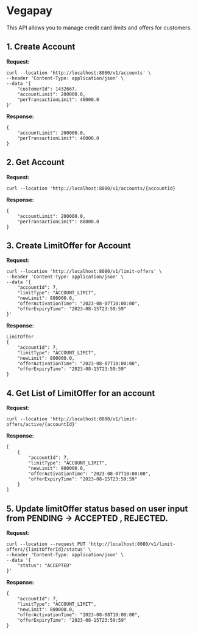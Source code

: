 # Vegapay

This API allows you to manage credit card limits and offers for customers.

## 1. Create Account

**Request:**

```shell
curl --location 'http://localhost:8080/v1/accounts' \
--header 'Content-Type: application/json' \
--data '{
    "customerId": 1432667,
    "accountLimit": 200000.0,
    "perTransactionLimit": 40000.0
}'
```
**Response:**

```shell
{
    "accountLimit": 200000.0,
    "perTransactionLimit": 40000.0
}
```
## 2. Get Account

**Request:**

```shell
curl --location 'http://localhost:8080/v1/accounts/{accountId}
```
**Response:**

```shell
{
    "accountLimit": 200000.0,
    "perTransactionLimit": 80000.0
}
```

## 3. Create LimitOffer for Account

**Request:**

```shell
curl --location 'http://localhost:8080/v1/limit-offers' \
--header 'Content-Type: application/json' \
--data '{
    "accountId": 7,
    "limitType": "ACCOUNT_LIMIT",
    "newLimit": 800000.0,
    "offerActivationTime": "2023-08-07T10:00:00",
    "offerExpiryTime": "2023-08-15T23:59:59"
}'
```
**Response:**

```shell
LimitOffer
{
    "accountId": 7,
    "limitType": "ACCOUNT_LIMIT",
    "newLimit": 800000.0,
    "offerActivationTime": "2023-08-07T10:00:00",
    "offerExpiryTime": "2023-08-15T23:59:59"
}

```


## 4. Get List of LimitOffer for an account

**Request:**

```shell
curl --location 'http://localhost:8080/v1/limit-offers/active/{accountId}'
```
**Response:**

```shell
[
    {
        "accountId": 7,
        "limitType": "ACCOUNT_LIMIT",
        "newLimit": 800000.0,
        "offerActivationTime": "2023-08-07T10:00:00",
        "offerExpiryTime": "2023-08-15T23:59:59"
    }
]

```

## 5. Update limitOffer status based on user input from PENDING ->  ACCEPTED , REJECTED.

**Request:**

```shell
curl --location --request PUT 'http://localhost:8080/v1/limit-offers/{limitOfferId}/status' \
--header 'Content-Type: application/json' \
--data '{
    "status": "ACCEPTED"
}'

```
**Response:**

```shell
{
    "accountId": 7,
    "limitType": "ACCOUNT_LIMIT",
    "newLimit": 800000.0,
    "offerActivationTime": "2023-08-08T10:00:00",
    "offerExpiryTime": "2023-08-15T23:59:59"
} 
```



